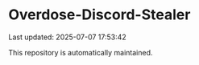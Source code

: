 # Overdose-Discord-Stealer

Last updated: 2025-07-07 17:53:42

This repository is automatically maintained.
